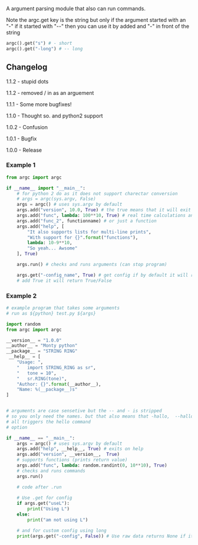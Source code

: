 A argument parsing module that also can run commands.

Note the argc.get key is the string but only if the argument started with an "-"
if it started with "--" then you can use it by added and "-" in front of the string
```py
argc().get("s") # - short
argc().get("-long") # -- long
```

## Changelog

1.1.2 - stupid dots

1.1.2 - removed / in as an arguement

1.1.1 - Some more bugfixes!

1.1.0 - Thought so. and python2 support

1.0.2 - Confusion

1.0.1 - Bugfix

1.0.0 - Release


### Example 1
```py
from argc import argc

if __name__ import "__main__":
    # for python 2 do as it does not support charectar conversion
    # args = argc(sys.argv, False)
    args = argc() # uses sys.argv by default
    args.add("version", 10.0, True) # the true means that it will exit when the command is done
    args.add("func", lambda: 100**10, True) # real time calculations and running of functions
    args.add("func_2", functionname) # or just a function
    args.add("help", [
        "It also supports lists for multi-line prints",
        "With support for {}".format("functions"),
        lambda: 10-9**10,
        "So yeah... Awsome"
    ], True)

    args.run() # checks and runs arguments (can stop program)

    args.get("-config_name", True) # get config if by default it will return Value but
    # add True it will return True/False
```

### Example 2
```py
# example program that takes some arguments
# run as ${python} test.py ${args}

import random
from argc import argc

__version__ = "1.0.0"
__author__ = "Monty python"
__package__ = "STRING RING"
 __help__ = [
    "Usage: ",
    "   import STRING_RING as sr",
    "   tone = 10",
    "   sr.RING(tone)",
    "Author: {}".format(__author__),
    "Name: %(__package__)s"
]


# arguments are case sensetive but the -- and - is stripped
# so you only need the names. but that also means that -hallo,  --hallo and /hallo 
# all triggers the hello command
# option

if __name__ == "__main__":
    args = argc() # uses sys.argv by default
    args.add("help", __help__, True) # exits on help
    args.add("version", __version__,  True)
    # supports functions (prints return value)
    args.add("func", lambda: random.randint(0, 10**10), True)
    # checks and runs commands
    args.run() 

    # code after .run
    
    # Use .get for config
    if args.get("useL"):
        print("Using L")
    else:
        print("am not using L")

    # and for custom config using long
    print(args.get("-config", False)) # Use raw data returns None if it does not exist 
```
